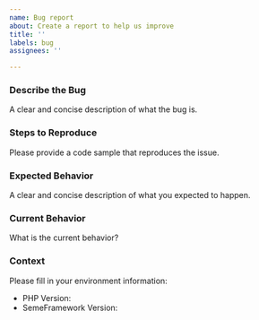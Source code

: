 ```yaml
---
name: Bug report
about: Create a report to help us improve
title: ''
labels: bug
assignees: ''

---
```


### Describe the Bug

A clear and concise description of what the bug is.

### Steps to Reproduce

Please provide a code sample that reproduces the issue.

### Expected Behavior

A clear and concise description of what you expected to happen.

### Current Behavior

What is the current behavior?

### Context

Please fill in your environment information:

- PHP Version:
- SemeFramework Version:
